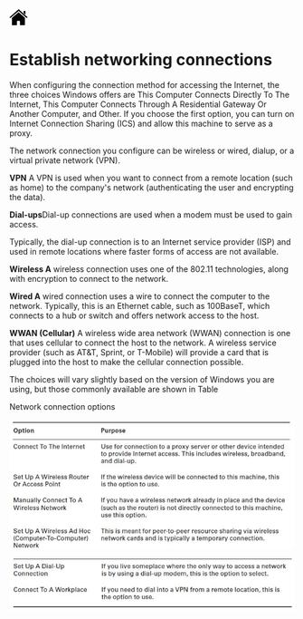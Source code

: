 [![Home](/img/home.jpg)](1.8_OS_win_windows_network.md)

# Establish networking connections

When configuring the connection method for accessing the Internet, the three choices
Windows offers are This Computer Connects Directly To The Internet, This Computer
Connects Through A Residential Gateway Or Another Computer, and Other. If you choose
the first option, you can turn on Internet Connection Sharing (ICS) and allow this machine
to serve as a proxy. 

The network connection you configure can be wireless or wired, dialup,
or a virtual private network (VPN).

**VPN** A VPN is used when you want to connect from a remote location (such as home) to
the company's network (authenticating the user and encrypting the data).

**Dial-ups**Dial-up connections are used when a modem must be used to gain access.

Typically, the dial-up connection is to an Internet service provider (ISP) and used in remote
locations where faster forms of access are not available.

**Wireless A** wireless connection uses one of the 802.11 technologies, along with encryption
to connect to the network.

**Wired A** wired connection uses a wire to connect the computer to the network. Typically,
this is an Ethernet cable, such as 100BaseT, which connects to a hub or switch and offers
network access to the host.

**WWAN (Cellular)** A wireless wide area network (WWAN) connection is one that uses
cellular to connect the host to the network. A wireless service provider (such as AT&T,
Sprint, or T-Mobile) will provide a card that is plugged into the host to make the cellular
connection possible.

The choices will vary slightly based on the version of Windows you are using, but those
commonly available are shown in Table

Network connection options

![Net](/img/f1.8_WN_ec1.jpg)

![Net](/img/f1.8_WN_ec2.jpg)




